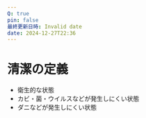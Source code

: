 ```yaml
---
Q: true
pin: false
最終更新日時: Invalid date
date: 2024-12-27T22:36
---
```

# 清潔の定義

- 衛生的な状態
- カビ・菌・ウイルスなどが発生しにくい状態
- ダニなどが発生しにくい状態